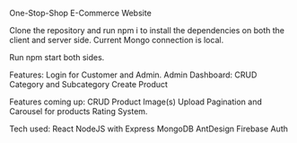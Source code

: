 One-Stop-Shop
E-Commerce Website

Clone the repository and run npm i to install the dependencies on both the client and server side.
Current Mongo connection is local.

Run npm start both sides.

Features:
Login for Customer and Admin.
Admin Dashboard:
	CRUD Category and Subcategory
	Create Product

Features coming up:
	CRUD Product
	Image(s) Upload
	Pagination and Carousel for products
	Rating System.

Tech used:
	React
	NodeJS with Express
	MongoDB
	AntDesign
	Firebase Auth
